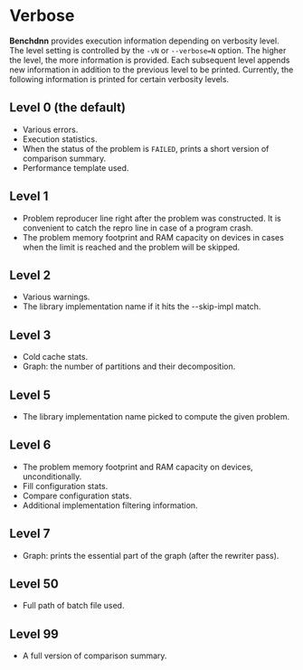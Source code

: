 # Verbose

**Benchdnn** provides execution information depending on verbosity level. The
level setting is controlled by the `-vN` or `--verbose=N` option. The higher the
level, the more information is provided. Each subsequent level appends new
information in addition to the previous level to be printed. Currently, the
following information is printed for certain verbosity levels.

## Level 0 (the default)
* Various errors.
* Execution statistics.
* When the status of the problem is `FAILED`, prints a short version of
  comparison summary.
* Performance template used.

## Level 1
* Problem reproducer line right after the problem was constructed. It is
  convenient to catch the repro line in case of a program crash.
* The problem memory footprint and RAM capacity on devices in cases when the
  limit is reached and the problem will be skipped.

## Level 2
* Various warnings.
* The library implementation name if it hits the --skip-impl match.

## Level 3
* Cold cache stats.
* Graph: the number of partitions and their decomposition.

## Level 5
* The library implementation name picked to compute the given problem.

## Level 6
* The problem memory footprint and RAM capacity on devices, unconditionally.
* Fill configuration stats.
* Compare configuration stats.
* Additional implementation filtering information.

## Level 7
* Graph: prints the essential part of the graph (after the rewriter pass).

## Level 50
* Full path of batch file used.

## Level 99
* A full version of comparison summary.
